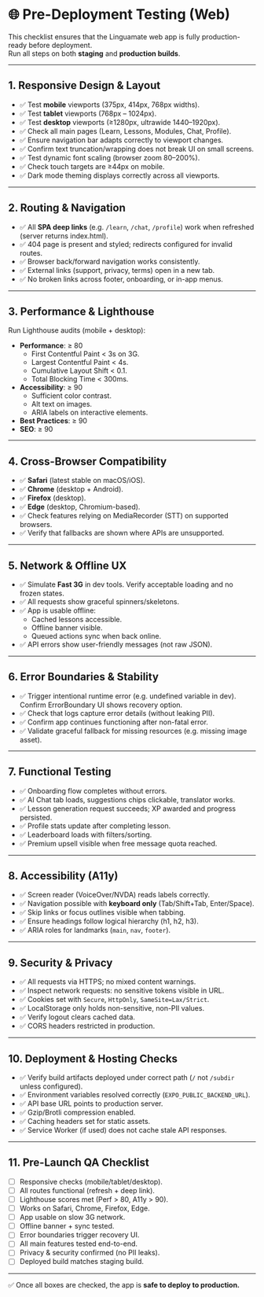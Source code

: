 # 🌐 Pre-Deployment Testing (Web)

This checklist ensures that the Linguamate web app is fully production-ready before deployment.  
Run all steps on both **staging** and **production builds**.

---

## 1. Responsive Design & Layout
- ✅ Test **mobile** viewports (375px, 414px, 768px widths).  
- ✅ Test **tablet** viewports (768px – 1024px).  
- ✅ Test **desktop** viewports (≥1280px, ultrawide 1440–1920px).  
- ✅ Check all main pages (Learn, Lessons, Modules, Chat, Profile).  
- ✅ Ensure navigation bar adapts correctly to viewport changes.  
- ✅ Confirm text truncation/wrapping does not break UI on small screens.  
- ✅ Test dynamic font scaling (browser zoom 80–200%).  
- ✅ Check touch targets are ≥44px on mobile.  
- ✅ Dark mode theming displays correctly across all viewports.

---

## 2. Routing & Navigation
- ✅ All **SPA deep links** (e.g. `/learn`, `/chat`, `/profile`) work when refreshed (server returns index.html).  
- ✅ 404 page is present and styled; redirects configured for invalid routes.  
- ✅ Browser back/forward navigation works consistently.  
- ✅ External links (support, privacy, terms) open in a new tab.  
- ✅ No broken links across footer, onboarding, or in-app menus.

---

## 3. Performance & Lighthouse
Run Lighthouse audits (mobile + desktop):
- **Performance**: ≥ 80  
  - First Contentful Paint < 3s on 3G.  
  - Largest Contentful Paint < 4s.  
  - Cumulative Layout Shift < 0.1.  
  - Total Blocking Time < 300ms.  
- **Accessibility**: ≥ 90  
  - Sufficient color contrast.  
  - Alt text on images.  
  - ARIA labels on interactive elements.  
- **Best Practices**: ≥ 90  
- **SEO**: ≥ 90  

---

## 4. Cross-Browser Compatibility
- ✅ **Safari** (latest stable on macOS/iOS).  
- ✅ **Chrome** (desktop + Android).  
- ✅ **Firefox** (desktop).  
- ✅ **Edge** (desktop, Chromium-based).  
- ✅ Check features relying on MediaRecorder (STT) on supported browsers.  
- ✅ Verify that fallbacks are shown where APIs are unsupported.  

---

## 5. Network & Offline UX
- ✅ Simulate **Fast 3G** in dev tools. Verify acceptable loading and no frozen states.  
- ✅ All requests show graceful spinners/skeletons.  
- ✅ App is usable offline:  
  - Cached lessons accessible.  
  - Offline banner visible.  
  - Queued actions sync when back online.  
- ✅ API errors show user-friendly messages (not raw JSON).  

---

## 6. Error Boundaries & Stability
- ✅ Trigger intentional runtime error (e.g. undefined variable in dev). Confirm ErrorBoundary UI shows recovery option.  
- ✅ Check that logs capture error details (without leaking PII).  
- ✅ Confirm app continues functioning after non-fatal error.  
- ✅ Validate graceful fallback for missing resources (e.g. missing image asset).  

---

## 7. Functional Testing
- ✅ Onboarding flow completes without errors.  
- ✅ AI Chat tab loads, suggestions chips clickable, translator works.  
- ✅ Lesson generation request succeeds; XP awarded and progress persisted.  
- ✅ Profile stats update after completing lesson.  
- ✅ Leaderboard loads with filters/sorting.  
- ✅ Premium upsell visible when free message quota reached.  

---

## 8. Accessibility (A11y)
- ✅ Screen reader (VoiceOver/NVDA) reads labels correctly.  
- ✅ Navigation possible with **keyboard only** (Tab/Shift+Tab, Enter/Space).  
- ✅ Skip links or focus outlines visible when tabbing.  
- ✅ Ensure headings follow logical hierarchy (h1, h2, h3).  
- ✅ ARIA roles for landmarks (`main`, `nav`, `footer`).  

---

## 9. Security & Privacy
- ✅ All requests via HTTPS; no mixed content warnings.  
- ✅ Inspect network requests: no sensitive tokens visible in URL.  
- ✅ Cookies set with `Secure`, `HttpOnly`, `SameSite=Lax/Strict`.  
- ✅ LocalStorage only holds non-sensitive, non-PII values.  
- ✅ Verify logout clears cached data.  
- ✅ CORS headers restricted in production.  

---

## 10. Deployment & Hosting Checks
- ✅ Verify build artifacts deployed under correct path (`/` not `/subdir` unless configured).  
- ✅ Environment variables resolved correctly (`EXPO_PUBLIC_BACKEND_URL`).  
- ✅ API base URL points to production server.  
- ✅ Gzip/Brotli compression enabled.  
- ✅ Caching headers set for static assets.  
- ✅ Service Worker (if used) does not cache stale API responses.  

---

## 11. Pre-Launch QA Checklist
- [ ] Responsive checks (mobile/tablet/desktop).  
- [ ] All routes functional (refresh + deep link).  
- [ ] Lighthouse scores met (Perf > 80, A11y > 90).  
- [ ] Works on Safari, Chrome, Firefox, Edge.  
- [ ] App usable on slow 3G network.  
- [ ] Offline banner + sync tested.  
- [ ] Error boundaries trigger recovery UI.  
- [ ] All main features tested end-to-end.  
- [ ] Privacy & security confirmed (no PII leaks).  
- [ ] Deployed build matches staging build.  

---

✅ Once all boxes are checked, the app is **safe to deploy to production.**